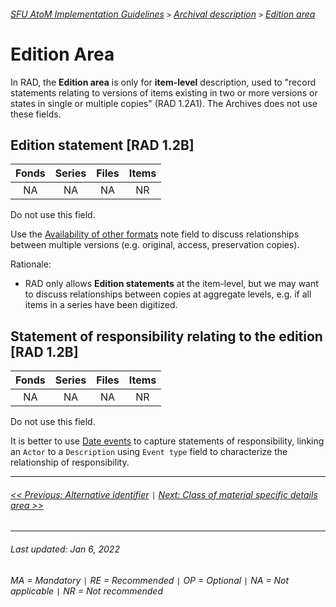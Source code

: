 ###### [SFU AtoM Implementation Guidelines](../README.md) `>` [Archival description](overview.md) `>` [Edition area](overview.md#edition-area)

# Edition Area

In RAD, the **Edition area** is only for **item-level** description, used to "record statements relating to versions of items existing in two or more versions or states in single or multiple copies" (RAD 1.2A1). The Archives does not use these fields.

## Edition statement [RAD 1.2B]

| Fonds 	| Series 	| Files 	| Items 	|
|:-----:	|:------:	|:-----:	|:-----:	|
|   NA    |   NA    |   NA  	|   NR  	|

Do not use this field.

Use the [Availability of other formats](availability-of-other-formats.md) note field to discuss relationships between multiple versions (e.g. original, access, preservation copies).

Rationale:
- RAD only allows **Edition statements** at the item-level, but we may want to discuss relationships between copies at aggregate levels, e.g. if all items in a series have been digitized.

## Statement of responsibility relating to the edition [RAD 1.2B]

| Fonds 	| Series 	| Files 	| Items 	|
|:-----:	|:------:	|:-----:	|:-----:	|
|   NA    |   NA    |   NA  	|   NR  	|

Do not use this field.

It is better to use [Date events](dates-of-creation-area.md) to capture statements of responsibility, linking an `Actor` to a `Description` using `Event type` field to characterize the relationship of responsibility.

---
###### [<< Previous: Alternative identifier](alternative-identifier.md) `|` [Next: Class of material specific details area >>](class-materials-specific-details.md)
---
###### Last updated: Jan 6, 2022
###### MA = Mandatory `|` RE = Recommended `|` OP = Optional `|` NA = Not applicable `|` NR = Not recommended
